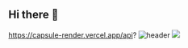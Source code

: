 ## Hi there 👋

https://capsule-render.vercel.app/api?
![header](https://capsule-render.vercel.app/api?type=venom&color=auto&height=300&section=header&text=capsule%20render&fontSize=90)
<img src="https://capsule-render.vercel.app/api?type=wave&color=auto&height=300&section=header&text=capsule%20render&fontSize=90" />
